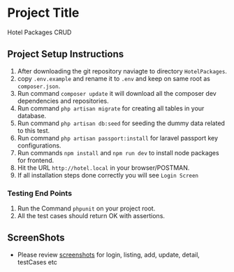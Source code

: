 # Project Title

Hotel Packages CRUD

## Project Setup Instructions

1. After downloading the git repository naviagte to directory `HotelPackages`.
2. copy `.env.example` and rename it to `.env` and keep on same root as `composer.json`.
4. Run command `composer update` it will download all the composer dev dependencies and repositories.
5. Run command `php artisan migrate` for creating all tables in your database.
6. Run command `php artisan db:seed` for seeding the dummy data related to this test.
7. Run command `php artisan passport:install` for laravel passport key configurations.
8. Run commands `npm install` and `npm run dev` to install node packages for frontend.
7. Hit the URL `http://hotel.local` in your browser/POSTMAN.
9. If all installation steps done correctly you will see `Login Screen`

### Testing End Points

1. Run the Command `phpunit` on your project root.
5. All the test cases should return OK with assertions.

## ScreenShots

* Please review [screenshots](https://github.com/faisalsiddiq87/HotelPackages/tree/master/screenshots) for login, listing, add, update, detail, testCases etc